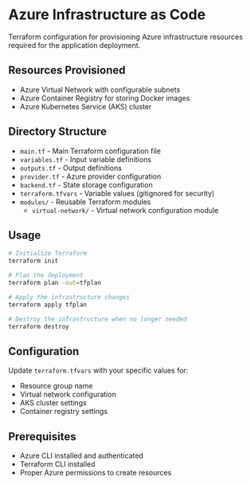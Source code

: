 # Azure Infrastructure as Code

Terraform configuration for provisioning Azure infrastructure resources required for the application deployment.

## Resources Provisioned

- Azure Virtual Network with configurable subnets
- Azure Container Registry for storing Docker images
- Azure Kubernetes Service (AKS) cluster

## Directory Structure

- `main.tf` - Main Terraform configuration file
- `variables.tf` - Input variable definitions
- `outputs.tf` - Output definitions
- `provider.tf` - Azure provider configuration
- `backend.tf` - State storage configuration
- `terraform.tfvars` - Variable values (gitignored for security)
- `modules/` - Reusable Terraform modules
  - `virtual-network/` - Virtual network configuration module

## Usage

```bash
# Initialize Terraform
terraform init

# Plan the deployment
terraform plan -out=tfplan

# Apply the infrastructure changes
terraform apply tfplan

# Destroy the infrastructure when no longer needed
terraform destroy
```

## Configuration

Update `terraform.tfvars` with your specific values for:
- Resource group name
- Virtual network configuration
- AKS cluster settings
- Container registry settings

## Prerequisites

- Azure CLI installed and authenticated
- Terraform CLI installed
- Proper Azure permissions to create resources